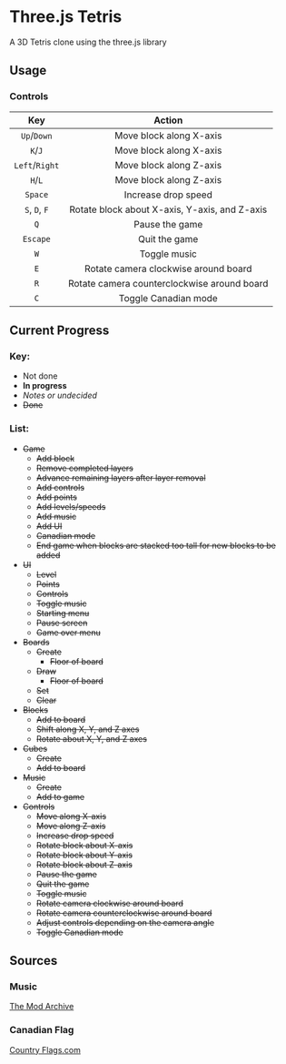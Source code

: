 # Three.js Tetris

A 3D Tetris clone using the three.js library

## Usage

### Controls

| Key            | Action                                        |
| :------------: | :-------------------------------------------: |
| `Up`/`Down`    | Move block along X-axis                       |
| `K`/`J`        | Move block along X-axis                       |
| `Left`/`Right` | Move block along Z-axis                       |
| `H`/`L`        | Move block along Z-axis                       |
| `Space`        | Increase drop speed                           |
| `S`, `D`, `F`  | Rotate block about X-axis, Y-axis, and Z-axis |
| `Q`            | Pause the game                                |
| `Escape`       | Quit the game                                 |
| `W`            | Toggle music                                  |
| `E`            | Rotate camera clockwise around board          |
| `R`            | Rotate camera counterclockwise around board   |
| `C`            | Toggle Canadian mode                          |

## Current Progress

### Key:

* Not done
* **In progress**
* *Notes or undecided*
* ~~Done~~

### List:

* ~~Game~~
  * ~~Add block~~
  * ~~Remove completed layers~~
  * ~~Advance remaining layers after layer removal~~
  * ~~Add controls~~
  * ~~Add points~~
  * ~~Add levels/speeds~~
  * ~~Add music~~
  * ~~Add UI~~
  * ~~Canadian mode~~
  * ~~End game when blocks are stacked too tall for new blocks to be added~~
* ~~UI~~
  * ~~Level~~
  * ~~Points~~
  * ~~Controls~~
  * ~~Toggle music~~
  * ~~Starting menu~~
  * ~~Pause screen~~
  * ~~Game over menu~~
* ~~Boards~~
  * ~~Create~~
    * ~~Floor of board~~
  * ~~Draw~~
    * ~~Floor of board~~
  * ~~Set~~
  * ~~Clear~~
* ~~Blocks~~
  * ~~Add to board~~
  * ~~Shift along X, Y, and Z axes~~
  * ~~Rotate about X, Y, and Z axes~~
* ~~Cubes~~
  * ~~Create~~
  * ~~Add to board~~
* ~~Music~~
  * ~~Create~~
  * ~~Add to game~~
* ~~Controls~~
  * ~~Move along X-axis~~
  * ~~Move along Z-axis~~
  * ~~Increase drop speed~~
  * ~~Rotate block about X-axis~~
  * ~~Rotate block about Y-axis~~
  * ~~Rotate block about Z-axis~~
  * ~~Pause the game~~
  * ~~Quit the game~~
  * ~~Toggle music~~
  * ~~Rotate camera clockwise around board~~
  * ~~Rotate camera counterclockwise around board~~
  * ~~Adjust controls depending on the camera angle~~
  * ~~Toggle Canadian mode~~

## Sources

### Music

[The Mod Archive](https://modarchive.org/index.php?request=view_by_moduleid&query=178266 "The Mod Archive")

### Canadian Flag

[Country Flags.com](https://www.countryflags.com/en/canada-flag-vector.html "Country Flags.com")
